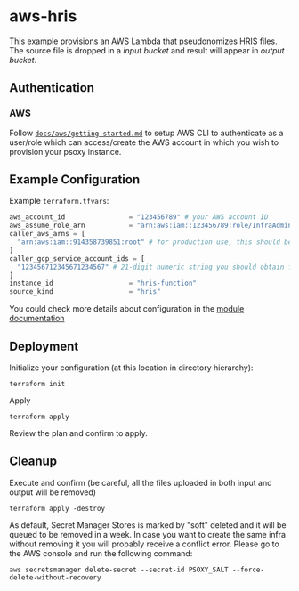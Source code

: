 # aws-hris

This example provisions an AWS Lambda that pseudonomizes HRIS files. The source file is dropped in a *input bucket* and
result will appear in *output bucket*.

## Authentication

### AWS
Follow [`docs/aws/getting-started.md`](../../../docs/aws/getting-started.md) to setup AWS CLI to
authenticate as a user/role which can access/create the AWS account in which you wish to provision
your psoxy instance.

## Example Configuration

Example `terraform.tfvars`:
```terraform
aws_account_id                = "123456789" # your AWS account ID
aws_assume_role_arn           = "arn:aws:iam::123456789:role/InfraAdmin" # sufficiently privileged role within your AWS account to provision necessary infra
caller_aws_arns = [
  "arn:aws:iam::914358739851:root" # for production use, this should be Worklytics' AWS account; for testing, it can be your own AWS account
]
caller_gcp_service_account_ids = [
  "123456712345671234567" # 21-digit numeric string you should obtain from Worklytics
]
instance_id                   = "hris-function"
source_kind                   = "hris"
```

You could check more details about configuration in the [module documentation](../../modules/aws-psoxy-bulk/readme.md)

## Deployment

Initialize your configuration (at this location in directory hierarchy):
```shell
terraform init
```

Apply
```shell
terraform apply
```

Review the plan and confirm to apply.

## Cleanup

Execute and confirm (be careful, all the files uploaded in both input and output will be removed)
```shell
terraform apply -destroy
```

As default, Secret Manager Stores is marked by "soft" deleted and it will be queued to be removed in a week. In case
you want to create the same infra without removing it you will probably receive a conflict error. Please go to
the AWS console and run the following command:

```shell
aws secretsmanager delete-secret --secret-id PSOXY_SALT --force-delete-without-recovery
```

